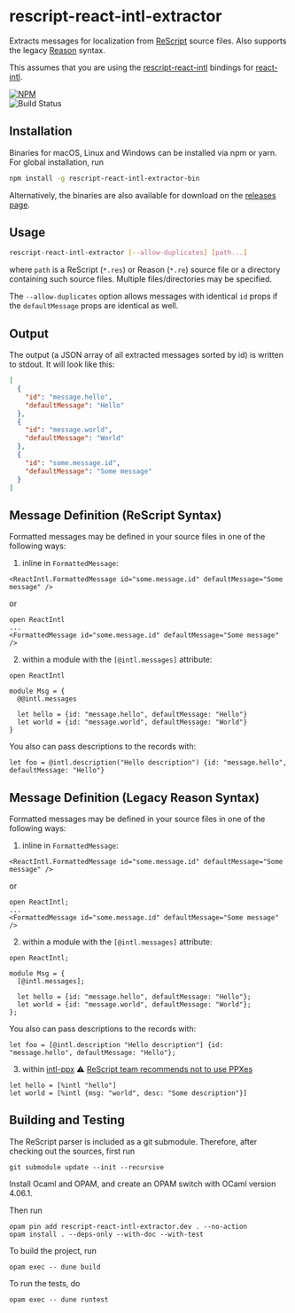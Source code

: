# rescript-react-intl-extractor

Extracts messages for localization from [ReScript] source files. Also supports the legacy [Reason] syntax.

This assumes that you are using the [rescript-react-intl] bindings for [react-intl].

[![NPM](https://nodei.co/npm/rescript-react-intl-extractor-bin.png?compact=true)](https://nodei.co/npm/rescript-react-intl-extractor-bin/)  
![Build Status](https://github.com/cca-io/rescript-react-intl-extractor/workflows/CI/badge.svg)

## Installation

Binaries for macOS, Linux and Windows can be installed via npm or yarn. For global installation, run

```sh
npm install -g rescript-react-intl-extractor-bin
```

Alternatively, the binaries are also available for download on the [releases page].

## Usage

```sh
rescript-react-intl-extractor [--allow-duplicates] [path...]
```

where `path` is a ReScript (`*.res`) or Reason (`*.re`) source file or a directory containing such source files. Multiple files/directories may be specified.

The `--allow-duplicates` option allows messages with identical `id` props if the `defaultMessage` props are identical as well.

## Output

The output (a JSON array of all extracted messages sorted by id) is written to stdout. It will look like this:

```json
[
  {
    "id": "message.hello",
    "defaultMessage": "Hello"
  },
  {
    "id": "message.world",
    "defaultMessage": "World"
  },
  {
    "id": "some.message.id",
    "defaultMessage": "Some message"
  }
]
```

## Message Definition (ReScript Syntax)

Formatted messages may be defined in your source files in one of the following ways:

1.  inline in `FormattedMessage`:

```rescript
<ReactIntl.FormattedMessage id="some.message.id" defaultMessage="Some message" />
```

or

```rescript
open ReactIntl
...
<FormattedMessage id="some.message.id" defaultMessage="Some message" />
```

2.  within a module with the `[@intl.messages]` attribute:

```rescript
open ReactIntl

module Msg = {
  @@intl.messages

  let hello = {id: "message.hello", defaultMessage: "Hello"}
  let world = {id: "message.world", defaultMessage: "World"}
}
```

You also can pass descriptions to the records with:

```rescript
let foo = @intl.description("Hello description") {id: "message.hello", defaultMessage: "Hello"}
```

## Message Definition (Legacy Reason Syntax)

Formatted messages may be defined in your source files in one of the following ways:

1.  inline in `FormattedMessage`:

```reason
<ReactIntl.FormattedMessage id="some.message.id" defaultMessage="Some message" />
```

or

```reason
open ReactIntl;
...
<FormattedMessage id="some.message.id" defaultMessage="Some message" />
```

2.  within a module with the `[@intl.messages]` attribute:

```reason
open ReactIntl;

module Msg = {
  [@intl.messages];

  let hello = {id: "message.hello", defaultMessage: "Hello"};
  let world = {id: "message.world", defaultMessage: "World"};
};
```

You also can pass descriptions to the records with:

```reason
let foo = [@intl.description "Hello description"] {id: "message.hello", defaultMessage: "Hello"};
```

3.  within [intl-ppx](https://github.com/ahrefs/bs-react-intl-ppx)
⚠ [ReScript team recommends not to use PPXes](https://forum.rescript-lang.org/t/some-thoughts-on-community-building/1474/25)

```reason
let hello = [%intl "hello"]
let world = [%intl {msg: "world", desc: "Some description"}]
```

## Building and Testing

The ReScript parser is included as a git submodule. Therefore, after checking out the sources, first run

    git submodule update --init --recursive

Install Ocaml and OPAM, and create an OPAM switch with OCaml version 4.06.1.

Then run

    opam pin add rescript-react-intl-extractor.dev . --no-action
    opam install . --deps-only --with-doc --with-test

To build the project, run

    opam exec -- dune build

To run the tests, do

    opam exec -- dune runtest

[rescript]: https://rescript-lang.org/
[reason]: https://reasonml.github.io
[rescript-react-intl]: https://github.com/cca-io/rescript-react-intl
[bs-react-intl-ppx]: https://github.com/ahrefs/bs-react-intl-ppx
[react-intl]: https://github.com/yahoo/react-intl
[releases page]: https://github.com/cca-io/rescript-react-intl-extractor/releases
[esy]: https://esy.sh
